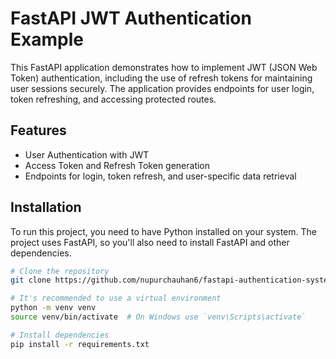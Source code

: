 # FastAPI JWT Authentication Example

This FastAPI application demonstrates how to implement JWT (JSON Web Token) authentication, including the use of refresh tokens for maintaining user sessions securely. The application provides endpoints for user login, token refreshing, and accessing protected routes.

## Features

- User Authentication with JWT
- Access Token and Refresh Token generation
- Endpoints for login, token refresh, and user-specific data retrieval

## Installation

To run this project, you need to have Python installed on your system. The project uses FastAPI, so you'll also need to install FastAPI and other dependencies.

```bash
# Clone the repository
git clone https://github.com/nupurchauhan6/fastapi-authentication-system.git

# It's recommended to use a virtual environment
python -m venv venv
source venv/bin/activate  # On Windows use `venv\Scripts\activate`

# Install dependencies
pip install -r requirements.txt
